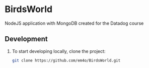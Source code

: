 # BirdsWorld
NodeJS application with MongoDB created for the Datadog course

## Development
1. To start developing locally, clone the project:

    ```sh
    git clone https://github.com/em4o/BirdsWorld.git
    ```
